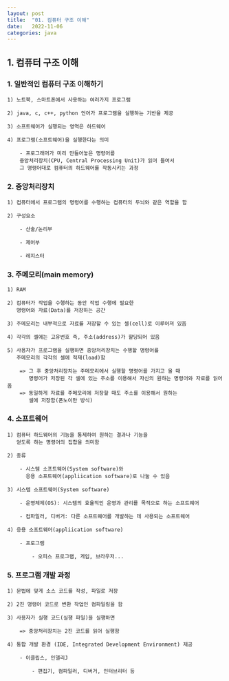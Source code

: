 ```yaml
---
layout: post
title:  "01. 컴퓨터 구조 이해"
date:   2022-11-06
categories: java
---
```


## 1. 컴퓨터 구조 이해

### 1. 일반적인 컴퓨터 구조 이해하기

    1) 노트북, 스마트폰에서 사용하는 여러가지 프로그램

    2) java, c, c++, python 언어가 프로그램을 실행하는 기반을 제공

    3) 소프트웨어가 실행되는 영역은 하드웨어

    4) 프로그램(소프트웨어)을 실행한다는 의미

        - 프로그래머가 미리 만들어놓은 명령어를
        중앙처리장치(CPU, Central Processing Unit)가 읽어 들여서
        그 명령어대로 컴퓨터의 하드웨어를 작동시키는 과정

### 2. 중앙처리장치

    1) 컴퓨터에서 프로그램의 명령어를 수행하는 컴퓨터의 두뇌와 같은 역할을 함

    2) 구성요소

        - 산술/논리부

        - 제어부

        - 레지스터

### 3. 주메모리(main memory)

    1) RAM

    2) 컴퓨터가 작업을 수행하는 동안 작업 수행에 필요한 
       명령어와 자료(Data)를 저장하는 공간

    3) 주메모리는 내부적으로 자료를 저장할 수 있는 셀(cell)로 이루어져 있음

    4) 각각의 셀에는 고유번호 즉, 주소(address)가 할당되어 있음

    5) 사용자가 프로그램을 실행하면 중앙처리장치는 수행할 명령어를 
       주메모리의 각각의 셀에 적재(load)함

        => 그 후 중앙처리장치는 주메모리에서 실행할 명령어를 가지고 올 때 
           명령어가 저장된 각 셀에 있는 주소를 이용해서 자신의 원하는 명령어와 자료를 읽어옴 
        => 동일하게 자료를 주메모리에 저장할 때도 주소를 이용해서 원하는 
           셀에 저장함(폰노이만 방식)

### 4. 소프트웨어

    1) 컴퓨터 하드웨어의 기능을 통제하여 원하는 결과나 기능을 
       얻도록 하는 명령어의 집합을 의미함

    2) 종류

        - 시스템 소프트웨어(System software)와 
          응용 소프트웨어(appliication software)로 나눌 수 있음

    3) 시스템 소프트웨어(System software)

        - 운영체제(OS): 시스템의 효율적인 운영과 관리를 목적으로 하는 소프트웨어

        - 컴파일러, 디버거: 다른 소프트웨어를 개발하는 데 사용되는 소프트웨어

    4) 응용 소프트웨어(appliication software)

        - 프로그램

            - 오피스 프로그램, 게임, 브라우저...

### 5. 프로그램 개발 과정

    1) 문법에 맞게 소스 코드를 작성, 파일로 저장

    2) 2진 명령어 코드로 변환 작업인 컴파일링을 함

    3) 사용자가 실행 코드(실행 파일)을 실행하면 

        => 중앙처리장치는 2진 코드를 읽어 실행함

    4) 통합 개발 환경 (IDE, Integrated Development Environment) 제공

        - 이클립스, 인델리J

            - 편집기, 컴파일러, 디버거, 인터브리터 등